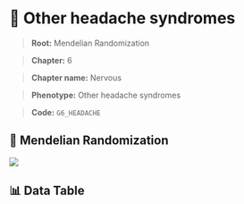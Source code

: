 # 🧪 Other headache syndromes

> **Root:** Mendelian Randomization

> **Chapter:** 6  

> **Chapter name:** Nervous

> **Phenotype:** Other headache syndromes  

> **Code:** `G6_HEADACHE`

## 🧬 Mendelian Randomization  

<img src="/MR/Figures/Forward/G6_HEADACHE.png"/>

## 📊 Data Table

<CsvTableMRF src="/public/MR/Data/Forward/G6_HEADACHE.csv"/>
